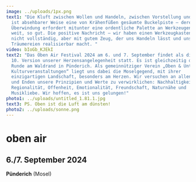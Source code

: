 ```yaml
---
image: ../uploads/1px.png
text1: "Die Kluft zwischen Wollen und Handeln, zwischen Vorstellung und Realität
  ist absehbarer Weise eine von Krähenfüßen gesäumte Buckelpiste – deren
  Überwindung erfordert mitunter eine ordentliche Palette an Werkzeugen. So
  weit, so gut. Die positive Nachricht – wir haben einen Werkzeugkasten, klein,
  nicht vollständig, aber mit gutem Zeug, der uns Handeln lässt und uns
  Träumereien realisierbar macht. "
video: bIoGb_KJEkI
text2: "Das Oben Air Festival 2024 am 6. und 7. September findet als die nunmehr
  10. Version unserer Herzensangelegenheit statt. Es ist gleichzeitig die zweite
  Runde am Waldrand in Pünderich. Als gemeinnütziger Verein „Oben & Unten
  Kulturveranstaltungen“ liegt uns dabei die Moselgegend, mit ihrer
  einzigartigen Landschaft, besonders am Herzen. Wir versuchen an allen Ecken
  und Enden unsere Prinzipien und Werte zu verwirklichen: Nachhaltigkeit,
  Regionalität, Offenheit, Emotionalität, Freundschaft, Naturnähe und
  Musikliebe. Wir hoffen, es ist uns gelungen!"
photo1: ../uploads/untitled_1.81.1.jpg
text3: PS. Oben ist die Luft am dünsten!
photo2: ../uploads/sonne.png
---
```

# oben air

## **6./7. September** 2024          

**Pünderich** (Mosel)